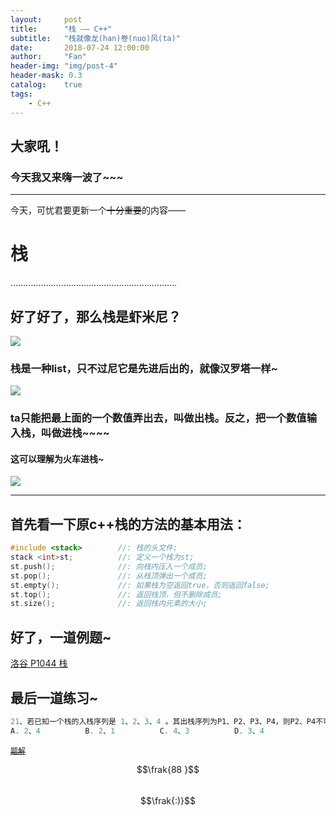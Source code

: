 ```yaml
---
layout:     post
title:      "栈 —— C++"
subtitle:   "栈就像龙(han)卷(nuo)风(ta)"
date:       2018-07-24 12:00:00
author:     "Fan"
header-img: "img/post-4"
header-mask: 0.3
catalog:    true
tags:
    - C++
---
```


## 大家吼！

### 今天我又来嗨一波了~~~

---

今天，可忧君要更新一个~~十分重要~~的内容——

# 栈

…………………………………………………………

## 好了好了，那么栈是虾米尼？

![](https://gss1.bdstatic.com/9vo3dSag_xI4khGkpoWK1HF6hhy/baike/s%3D220/sign=4b2162dc1bd5ad6eaef963e8b1cb39a3/8b82b9014a90f603eab7c55f3912b31bb051eda7.jpg)

### 栈是一种list，只不过尼它是先进后出的，就像汉罗塔一样~

![](http://www.juoou.cn/uploads/allimg/160412/1_160412131627_1.jpg)

### ta只能把最上面的一个数值弄出去，叫做出栈。反之，把一个数值输入栈，叫做进栈~~~~

#### 这可以理解为火车进栈~

![](https://cdn.luogu.org/upload/pic/19439.png)

---

## 首先看一下原c++栈的方法的基本用法：
```cpp
#include <stack>    	//: 栈的头文件;
stack <int>st;		    //: 定义一个栈为st;
st.push();				//: 向栈内压入一个成员;
st.pop();				//: 从栈顶弹出一个成员;
st.empty();				//: 如果栈为空返回true，否则返回false;
st.top();				//: 返回栈顶，但不删除成员;
st.size();				//: 返回栈内元素的大小;
```

## 好了，一道例题~

[洛谷 P1044 栈](https://www.luogu.org/problemnew/show/P1044)

## 最后一道练习~

```cpp
21、若已知一个栈的入栈序列是 1、2、3、4 。其出栈序列为P1、P2、P3、P4，则P2、P4不可能是（ ）
A. 2、4			B. 2、1			C. 4、3			D. 3、4
```

[~~`题解`~~](https://www.zybuluo.com/keyou-Fang/note/1151600)

$$\frak{88 }$$  
$$\frak{:)}$$
